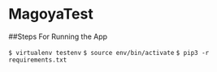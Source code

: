 # MagoyaTest

##Steps For Running the App


`$ virtualenv testenv`
`$ source env/bin/activate`
`$ pip3 -r requirements.txt`
